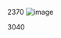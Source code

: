 2370
![image](https://github.com/AlmSmartDoctor/study-2024-06-advanced-algorithm/assets/108248354/ac5b0b9e-0833-4ec9-81cc-a0e6498906ca)

3040
